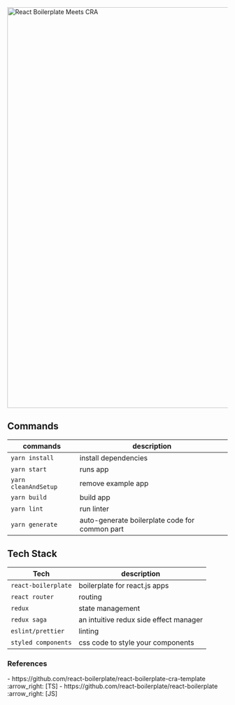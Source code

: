 <img width="914" alt="React Boilerplate Meets CRA" src="https://user-images.githubusercontent.com/3495307/80274591-2d5daa00-86e4-11ea-8fba-404f1cdba87e.png" align="center">
<br />

## Commands

| commands             |                 description                    |
| -------------------- | ---------------------------------------------- |
| `yarn install`       | install dependencies                           |
| `yarn start`         | runs app                                       |
| `yarn cleanAndSetup` | remove example app                             |
| `yarn build`         | build app                                      |
| `yarn lint`          | run linter                                     |
| `yarn generate`      | auto-generate boilerplate code for common part |

## Tech Stack

| Tech                | description                            |
| ------------------- | -------------------------------------- |
| `react-boilerplate` | boilerplate for react.js apps          |
| `react router`      | routing                                |
| `redux`             | state management                       |
| `redux saga`        | an intuitive redux side effect manager |
| `eslint/prettier`   | linting                                |
| `styled components` | css code to style your components      |

<h3>References</h3>
- https://github.com/react-boilerplate/react-boilerplate-cra-template :arrow_right: [TS]
- https://github.com/react-boilerplate/react-boilerplate              :arrow_right: [JS]
